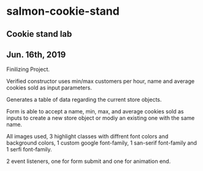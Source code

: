 # salmon-cookie-stand
Cookie stand lab
----------------
Jun. 16th, 2019
----------------
Finilizing Project.

Verified constructor uses min/max customers per hour, name and average cookies sold as input parameters.

Generates a table of data regarding the current store objects.

Form is able to accept a name, min, max, and average cookies sold as inputs to create a new store object or modiy an existing one with the same name.

All images used, 3 highlight classes with diffrent font colors and background colors, 1 custom google font-family, 1 san-serif font-family and 1 serfi font-family. 

2 event listeners, one for form submit and one for animation end.
